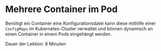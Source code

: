 # Mehrere Container im Pod

Benötigt ein Container eine Konfigurationsdatei kann diese mithilfe einer `ConfigMaps` im Kubernetes-Cluster verwaltet und können dynamisch an einen Container in einem Pods eingehängt werden.

Dauer der Lektion: 8 Minuten
